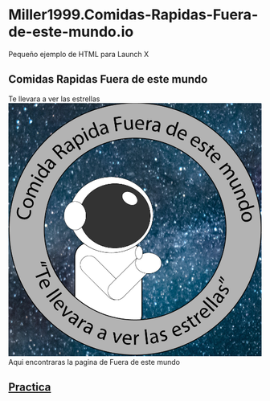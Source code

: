 # Miller1999.Comidas-Rapidas-Fuera-de-este-mundo.io
Pequeño ejemplo de HTML para Launch X

## Comidas Rapidas Fuera de este mundo
Te llevara a ver las estrellas
![Image text](https://github.com/Miller1999/Comidas-Rapidas-Fuera-de-este-mundo/blob/main/Logo.jpg)
Aqui encontraras la pagina de Fuera de este mundo 
## [Practica](https://Miller1999.Comidas-Rapidas-Fuera-de-este-mundo.io/) 
